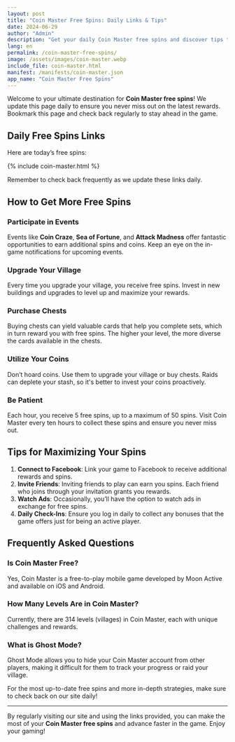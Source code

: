 ```yaml
---
layout: post
title: "Coin Master Free Spins: Daily Links & Tips"
date: 2024-06-29
author: "Admin"
description: "Get your daily Coin Master free spins and discover tips to maximize your rewards. Bookmark our site for the latest updates!"
lang: en
permalink: /coin-master-free-spins/
image: /assets/images/coin-master.webp
include_file: coin-master.html
manifest: /manifests/coin-master.json
app_name: "Coin Master Free Spins"
---
```


Welcome to your ultimate destination for **Coin Master free spins**! We update this page daily to ensure you never miss out on the latest rewards. Bookmark this page and check back regularly to stay ahead in the game.

## Daily Free Spins Links

Here are today’s free spins:

{% include coin-master.html %}

Remember to check back frequently as we update these links daily.

## How to Get More Free Spins

### Participate in Events
Events like **Coin Craze**, **Sea of Fortune**, and **Attack Madness** offer fantastic opportunities to earn additional spins and coins. Keep an eye on the in-game notifications for upcoming events.

### Upgrade Your Village
Every time you upgrade your village, you receive free spins. Invest in new buildings and upgrades to level up and maximize your rewards.

### Purchase Chests
Buying chests can yield valuable cards that help you complete sets, which in turn reward you with free spins. The higher your level, the more diverse the cards available in the chests.

### Utilize Your Coins
Don’t hoard coins. Use them to upgrade your village or buy chests. Raids can deplete your stash, so it's better to invest your coins proactively.

### Be Patient
Each hour, you receive 5 free spins, up to a maximum of 50 spins. Visit Coin Master every ten hours to collect these spins and ensure you never miss out.

## Tips for Maximizing Your Spins

1. **Connect to Facebook**: Link your game to Facebook to receive additional rewards and spins.
2. **Invite Friends**: Inviting friends to play can earn you spins. Each friend who joins through your invitation grants you rewards.
3. **Watch Ads**: Occasionally, you’ll have the option to watch ads in exchange for free spins.
4. **Daily Check-Ins**: Ensure you log in daily to collect any bonuses that the game offers just for being an active player.

## Frequently Asked Questions

### Is Coin Master Free?
Yes, Coin Master is a free-to-play mobile game developed by Moon Active and available on iOS and Android.

### How Many Levels Are in Coin Master?
Currently, there are 314 levels (villages) in Coin Master, each with unique challenges and rewards.

### What is Ghost Mode?
Ghost Mode allows you to hide your Coin Master account from other players, making it difficult for them to track your progress or raid your village.

For the most up-to-date free spins and more in-depth strategies, make sure to check back on our site daily!

---

By regularly visiting our site and using the links provided, you can make the most of your **Coin Master free spins** and advance faster in the game. Enjoy your gaming!